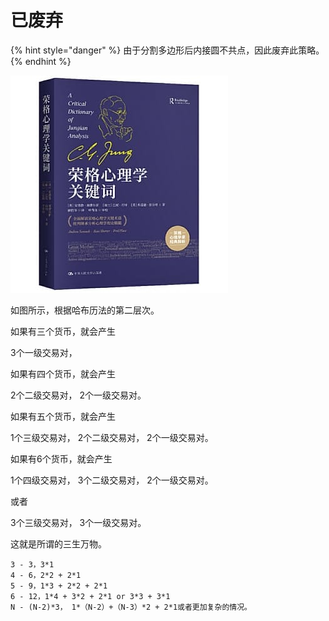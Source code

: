 # 已废弃

{% hint style="danger" %}
由于分割多边形后内接圆不共点，因此废弃此策略。
{% endhint %}

![](<../../../../.gitbook/assets/image (7).png>)

如图所示，根据哈布历法的第二层次。

如果有三个货币，就会产生

3个一级交易对，

如果有四个货币，就会产生

2个二级交易对， 2个一级交易对。

如果有五个货币，就会产生

1个三级交易对， 2个二级交易对， 2个一级交易对。

如果有6个货币，就会产生

1个四级交易对， 3个二级交易对， 2个一级交易对。

或者

3个三级交易对， 3个一级交易对。

这就是所谓的三生万物。

```
3 - 3，3*1
4 - 6，2*2 + 2*1
5 - 9，1*3 + 2*2 + 2*1
6 - 12，1*4 + 3*2 + 2*1 or 3*3 + 3*1
N - (N-2)*3， 1*（N-2）+（N-3）*2 + 2*1或者更加复杂的情况。
```
